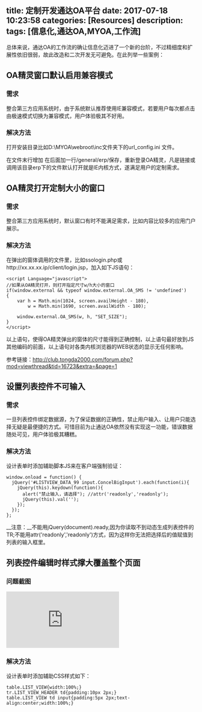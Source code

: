 title: 定制开发通达OA平台
date: 2017-07-18 10:23:58
categories: [Resources]
description:
tags: [信息化,通达OA,MYOA,工作流]
---

总体来说，通达OA的工作流的确让信息化迈进了一个新的台阶，不过精细度和扩展性依旧很弱，故此改造和二次开发无可避免。在此列举一些案例：

## OA精灵窗口默认启用兼容模式

### 需求

整合第三方应用系统时，由于系统默认推荐使用IE兼容模式，若要用户每次都点击由极速模式切换为兼容模式，用户体验极其不好用。

### 解决方法

打开安装目录比如D:\MYOA\webroot\inc文件夹下的url_config.ini 文件。

在文件末行增加 在后面加一行/general/erp/保存，重新登录OA精灵，凡是链接或调用该目录erp下的文件默认打开就是IE内核方式，遂满足用户的定制需求。

## OA精灵打开定制大小的窗口

### 需求

整合第三方应用系统时，默认窗口有时不能满足需求，比如内容比较多的应用门户展示。

### 解决方法

在弹出的窗体调用的文件里，比如ssologin.php或http://xx.xx.xx.ip/client/login.jsp，加入如下JS语句：

    <script Language="javascript">
    //如果从OA精灵打开，则打开指定尺寸w/h大小的窗口
    if(window.external && typeof window.external.OA_SMS != 'undefined')
    {        
        var h = Math.min(1024, screen.availHeight - 180),
            w = Math.min(1690, screen.availWidth - 180);
      
        window.external.OA_SMS(w, h, "SET_SIZE");
    }
    </script>

以上语句，使得OA精灵弹出的窗体的尺寸能得到正确控制，以上语句最好放到JS其他编码的前面，以上语句对各类内核浏览器的WEB状态的显示无任何影响。

参考链接：http://club.tongda2000.com/forum.php?mod=viewthread&tid=16723&extra=&page=1

## 设置列表控件不可输入

### 需求

一旦列表控件绑定数据源，为了保证数据的正确性，禁止用户输入、让用户只能选择无疑是最便捷的方式。可惜目前为止通达OA依然没有实现这一功能，错误数据随处可见，用户体验极其糟糕。

### 解决方法

设计表单时添加辅助脚本JS来在客户端强制验证：

    window.onload = function() { 
      jQuery('#LISTVIEW_DATA_99 input.ConcelBigInput').each(function(i){
        jQuery(this).keydown(function(){
          alert("禁止输入，请选择"); //attr('readonly','readonly');
          jQuery(this).val('');
        });
      });
    };

__注意：__不能用jQuery(document).ready,因为你读取不到动态生成列表控件的TR;不能用attr('readonly','readonly')方式，因为这样你无法把选择后的值赋值到列表的输入框里。

## 列表控件编辑时样式撑大覆盖整个页面

### 问题截图

[](http://114.55.1.254/forum.php?mod=viewthread&tid=26385&extra=page%3D1)

![](http://114.55.1.254/forum.php?mod=attachment&aid=MTUxOTJ8ZDQyYTE2ZmR8MTQ5NjMwNDc3M3wwfDI2Mzg1&nothumb=yes)

### 解决方法

设计表单时添加辅助CSS样式如下：

    table.LIST_VIEW{width:100%;}
    tr.LIST_VIEW_HEADER td{padding:10px 2px;}
    table.LIST_VIEW td input{padding:5px 2px;text-align:center;width:100%;}